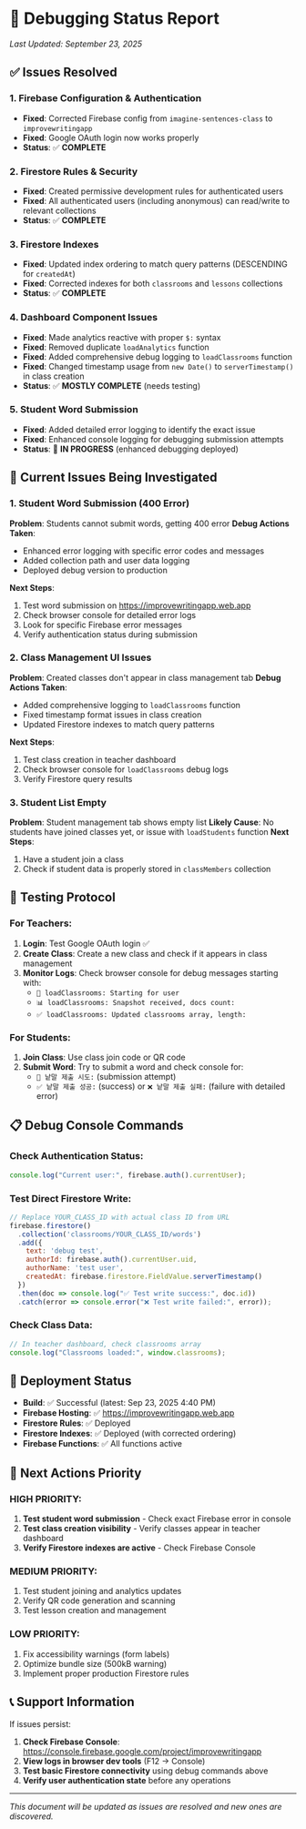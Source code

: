 # 🔧 Debugging Status Report
*Last Updated: September 23, 2025*

## ✅ Issues Resolved

### 1. Firebase Configuration & Authentication
- **Fixed**: Corrected Firebase config from `imagine-sentences-class` to `improvewritingapp`
- **Fixed**: Google OAuth login now works properly
- **Status**: ✅ **COMPLETE**

### 2. Firestore Rules & Security
- **Fixed**: Created permissive development rules for authenticated users
- **Fixed**: All authenticated users (including anonymous) can read/write to relevant collections
- **Status**: ✅ **COMPLETE**

### 3. Firestore Indexes
- **Fixed**: Updated index ordering to match query patterns (DESCENDING for `createdAt`)
- **Fixed**: Corrected indexes for both `classrooms` and `lessons` collections
- **Status**: ✅ **COMPLETE**

### 4. Dashboard Component Issues
- **Fixed**: Made analytics reactive with proper `$:` syntax
- **Fixed**: Removed duplicate `loadAnalytics` function
- **Fixed**: Added comprehensive debug logging to `loadClassrooms` function
- **Fixed**: Changed timestamp usage from `new Date()` to `serverTimestamp()` in class creation
- **Status**: ✅ **MOSTLY COMPLETE** (needs testing)

### 5. Student Word Submission
- **Fixed**: Added detailed error logging to identify the exact issue
- **Fixed**: Enhanced console logging for debugging submission attempts
- **Status**: 🔄 **IN PROGRESS** (enhanced debugging deployed)

## 🔄 Current Issues Being Investigated

### 1. Student Word Submission (400 Error)
**Problem**: Students cannot submit words, getting 400 error
**Debug Actions Taken**:
- Enhanced error logging with specific error codes and messages
- Added collection path and user data logging
- Deployed debug version to production

**Next Steps**:
1. Test word submission on https://improvewritingapp.web.app
2. Check browser console for detailed error logs
3. Look for specific Firebase error messages
4. Verify authentication status during submission

### 2. Class Management UI Issues
**Problem**: Created classes don't appear in class management tab
**Debug Actions Taken**:
- Added comprehensive logging to `loadClassrooms` function
- Fixed timestamp format issues in class creation
- Updated Firestore indexes to match query patterns

**Next Steps**:
1. Test class creation in teacher dashboard
2. Check browser console for `loadClassrooms` debug logs
3. Verify Firestore query results

### 3. Student List Empty
**Problem**: Student management tab shows empty list
**Likely Cause**: No students have joined classes yet, or issue with `loadStudents` function
**Next Steps**:
1. Have a student join a class
2. Check if student data is properly stored in `classMembers` collection

## 🧪 Testing Protocol

### For Teachers:
1. **Login**: Test Google OAuth login ✅
2. **Create Class**: Create a new class and check if it appears in class management
3. **Monitor Logs**: Check browser console for debug messages starting with:
   - `🔄 loadClassrooms: Starting for user`
   - `📊 loadClassrooms: Snapshot received, docs count:`
   - `✅ loadClassrooms: Updated classrooms array, length:`

### For Students:
1. **Join Class**: Use class join code or QR code
2. **Submit Word**: Try to submit a word and check console for:
   - `🚀 낱말 제출 시도:` (submission attempt)
   - `✅ 낱말 제출 성공:` (success) or `❌ 낱말 제출 실패:` (failure with detailed error)

## 📋 Debug Console Commands

### Check Authentication Status:
```javascript
console.log("Current user:", firebase.auth().currentUser);
```

### Test Direct Firestore Write:
```javascript
// Replace YOUR_CLASS_ID with actual class ID from URL
firebase.firestore()
  .collection('classrooms/YOUR_CLASS_ID/words')
  .add({
    text: 'debug test',
    authorId: firebase.auth().currentUser.uid,
    authorName: 'test user',
    createdAt: firebase.firestore.FieldValue.serverTimestamp()
  })
  .then(doc => console.log("✅ Test write success:", doc.id))
  .catch(error => console.error("❌ Test write failed:", error));
```

### Check Class Data:
```javascript
// In teacher dashboard, check classrooms array
console.log("Classrooms loaded:", window.classrooms);
```

## 🚀 Deployment Status
- **Build**: ✅ Successful (latest: Sep 23, 2025 4:40 PM)
- **Firebase Hosting**: ✅ https://improvewritingapp.web.app
- **Firestore Rules**: ✅ Deployed
- **Firestore Indexes**: ✅ Deployed (with corrected ordering)
- **Firebase Functions**: ✅ All functions active

## 🎯 Next Actions Priority

### HIGH PRIORITY:
1. **Test student word submission** - Check exact Firebase error in console
2. **Test class creation visibility** - Verify classes appear in teacher dashboard
3. **Verify Firestore indexes are active** - Check Firebase Console

### MEDIUM PRIORITY:
1. Test student joining and analytics updates
2. Verify QR code generation and scanning
3. Test lesson creation and management

### LOW PRIORITY:
1. Fix accessibility warnings (form labels)
2. Optimize bundle size (500kB warning)
3. Implement proper production Firestore rules

## 📞 Support Information

If issues persist:
1. **Check Firebase Console**: https://console.firebase.google.com/project/improvewritingapp
2. **View logs in browser dev tools** (F12 → Console)
3. **Test basic Firestore connectivity** using debug commands above
4. **Verify user authentication state** before any operations

---
*This document will be updated as issues are resolved and new ones are discovered.*